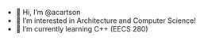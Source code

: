 - 👋 Hi, I’m @acartson
- 👀 I’m interested in Architecture and Computer Science!
- 🌱 I’m currently learning C++ (EECS 280)
